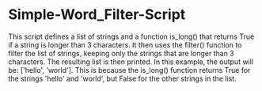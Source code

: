 # Simple-Word_Filter-Script
This script defines a list of strings and a function is_long() that returns True if a string is longer than 3 characters. 
It then uses the filter() function to filter the list of strings, keeping only the strings that are longer than 3 characters. The resulting list is then printed.
In this example, the output will be: ['hello', 'world']. 
This is because the is_long() function returns True for the strings 'hello' and 'world', but False for the other strings in the list.
